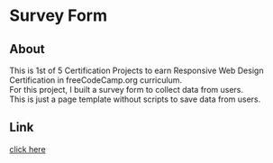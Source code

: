 # Survey Form
## About
This is 1st of 5 Certification Projects to earn Responsive Web Design Certification in freeCodeCamp.org curriculum.\
For this project, I built a survey form to collect data from users.\
This is just a page template without scripts to save data from users.

## Link
[click here](https://green-glitch.github.io/survey-form/)